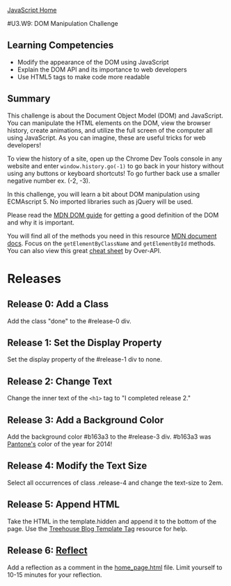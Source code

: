 [JavaScript Home](../)

#U3.W9: DOM Manipulation Challenge

## Learning Competencies
- Modify the appearance of the DOM using JavaScript
- Explain the DOM API and its importance to web developers
- Use HTML5 tags to make code more readable

## Summary

This challenge is about the Document Object Model (DOM) and JavaScript. You can manipulate the HTML elements on the DOM, view the browser history, create animations, and utilize the full screen of the computer all using JavaScript. As you can imagine, these are useful tricks for web developers!

To view the history of a site, open up the Chrome Dev Tools console in any website and enter `window.history.go(-1)` to go back in your history without using any buttons or keyboard shortcuts! To go further back use a smaller negative number ex. (-2, -3).

In this challenge, you will learn a bit about DOM manipulation using ECMAscript 5. No imported libraries such as jQuery will be used.

Please read the [MDN DOM guide](https://developer.mozilla.org/en-US/docs/Web/Guide/API/DOM) for getting a good definition of the DOM and why it is important.

You will find all of the methods you need in this resource [MDN document docs](https://developer.mozilla.org/en-US/docs/Web/API/document). Focus on the `getElementByClassName` and `getElementById` methods. You can also view this great [cheat sheet](http://overapi.com/html-dom/) by Over-API.

# Releases

## Release 0: Add a Class

Add the class "done" to the #release-0 div.

## Release 1: Set the Display Property

Set the display property of the #release-1 div to none.

## Release 2: Change Text

Change the inner text of the `<h1>` tag to "I completed release 2."

## Release 3: Add a Background Color

Add the background color #b163a3 to the #release-3 div. #b163a3 was [Pantone's](http://www.pantone.com/) color of the year for 2014!

## Release 4: Modify the Text Size

Select all occurrences of class .release-4 and change the text-size to 2em.

## Release 5: Append HTML

Take the HTML in the template.hidden and append it to the bottom of the page. Use the [Treehouse Blog Template Tag](http://blog.teamtreehouse.com/creating-reusable-markup-with-the-html-template-element) resource for help.

## Release 6: [Reflect](https://github.com/Devbootcamp/phase-0-handbook/blob/master/coding-references/reflection-guidelines.md)

Add a reflection as a comment in the [home_page.html](home_page.html) file. Limit yourself to 10-15 minutes for your reflection.
